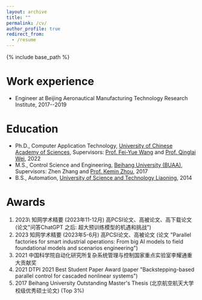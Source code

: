 ```yaml
---
layout: archive
title: ""
permalink: /cv/
author_profile: true
redirect_from:
  - /resume
---
```


{% include base_path %}


Work experience
======
* Engineer at Beijing Aeronautical Manufacturing Technology Research Institute, 2017--2019 


Education
======
* Ph.D., Computer Application Technology, [University of Chinese Academy of Sciences](https://english.ucas.ac.cn/), Supervisors: [Prof. Fei-Yue Wang](https://scholar.google.com/citations?hl=zh-CN&user=_p0NBv0AAAAJ&view_op=list_works&sortby=pubdate) and [Prof. Qinglai Wei](https://scholar.google.com/citations?hl=zh-CN&user=YmPMH7oAAAAJ), 2022
* M.S., Control Science and Engineering, [Beihang University (BUAA)](https://ev.buaa.edu.cn/), Supervisors: Zhen Zhang and [Prof. Kemin Zhou](https://scholar.google.com/citations?hl=zh-CN&user=AatvTeoAAAAJ), 2017
* B.S., Automation, [University of Science and Technology Liaoning](https://www.ustl.edu.cn/), 2014


Awards
======
1. 2023\      知网学术精要 (2023年11-12月) 高PCSI论文、高被论文、高下载论文 (论文"问答ChatGPT 之后: 超大预训练模型的机遇和挑战")
2. 2023   知网学术精要 (2023年5-6月) 高PCSI论文、高被论文 (论文 "Parallel factories for smart industrial operations: From big AI models to field foundational models and scenarios engineering")
3. 2021   中国科学院自动化研究所复杂系统管理与控制国家重点实验室李耀通重大贡献奖
4. 2021   DTPI 2021 Best Student Paper Award (paper "Backstepping-based parallel control for cascaded nonlinear systems")
5. 2017   Beihang University Outstanding Master's Thesis (北京航空航天大学校级优秀硕士论文) (Top 3%)
